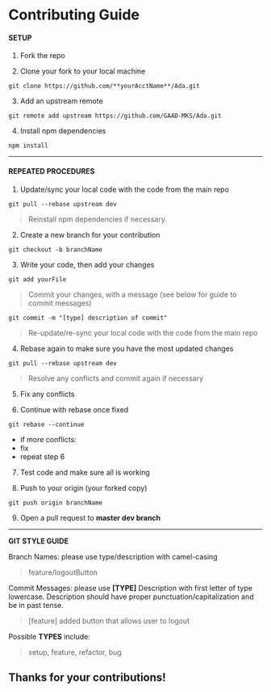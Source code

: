 # Contributing Guide

#### SETUP

1) Fork the repo

2) Clone your fork to your local machine

~~~~
git clone https://github.com/**yourAcctName**/Ada.git
~~~~

3) Add an upstream remote

~~~~
git remote add upstream https://github.com/GAAD-MKS/Ada.git
~~~~

4) Install npm dependencies

~~~~
npm install
~~~~
---------------------------

#### REPEATED PROCEDURES

1) Update/sync your local code with the code from the main repo

~~~~
git pull --rebase upstream dev
~~~~

> Reinstall npm dependencies if necessary.

2) Create a new branch for your contribution

~~~~
git checkout -b branchName
~~~~

3) Write your code, then add your changes

~~~~
git add yourFile
~~~~
>Commit your changes, with a message (see below for guide to commit messages)

~~~~
git commit -m "[type] description of commit"
~~~~
>Re-update/re-sync your local code with the code from the main repo

4) Rebase again to make sure you have the most updated changes

~~~~
git pull --rebase upstream dev
~~~~
>Resolve any conflicts and commit again if necessary

5) Fix any conflicts

6) Continue with rebase once fixed
~~~~
git rebase --continue
~~~~
* if more conflicts:
* fix
* repeat step 6

7) Test code and make sure all is working

8) Push to your origin (your forked copy)

~~~~
git push origin branchName
~~~~

9) Open a pull request to **master dev branch**

---------------------------
**GIT STYLE GUIDE**

Branch Names: please use type/description with camel-casing
>feature/logoutButton

Commit Messages: please use **[TYPE]** Description with first letter of type lowercase. Description should have proper punctuation/capitalization and be in past tense.
> [feature] added button that allows user to logout

Possible **TYPES** include:
>setup, feature, refactor, bug

## Thanks for your contributions!
